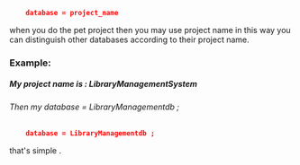 
```json
	database = project_name 
```

when you do the pet project then you may use project name in this way you can distinguish other databases according to their project name.
### Example: 
##### My project name is : LibraryManagementSystem
###### Then my database = LibraryManagementdb ;
```json
	database = LibraryManagementdb ;
```

that's simple . 